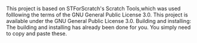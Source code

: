 This project is based on STForScratch's Scratch Tools,which was used folllowing the terms of the GNU General Public License 3.0.
This project is available under the GNU General Public License 3.0.
Building and installing:
The building and installing has already been done for you. You simply need to copy and paste these.
